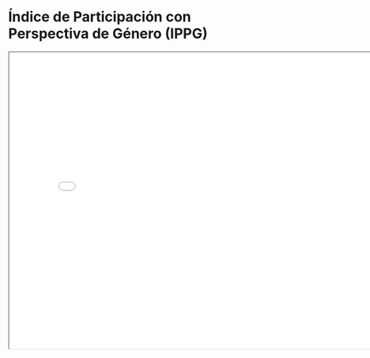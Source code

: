 # Índice de Participación con Perspectiva de Género (IPPG)



<iframe src="/indice_interactivo.html" height="600" width="800"></iframe>
